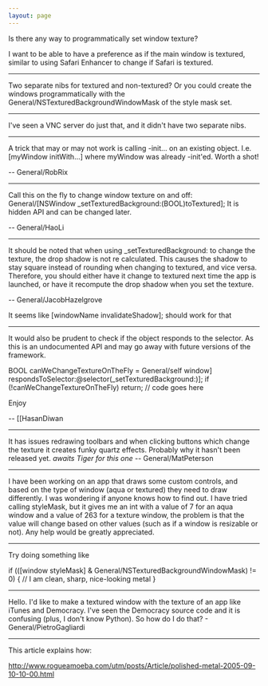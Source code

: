 ```yaml
---
layout: page
---
```




Is there any way to programmatically set window texture?

I want to be able to have a preference as if the main window is textured, similar to using Safari Enhancer to change if Safari is textured.

----

Two separate nibs for textured and non-textured? Or you could create the windows programmatically with the General/NSTexturedBackgroundWindowMask of the style mask set.

----

I've seen a VNC server do just that, and it didn't have two separate nibs.

----

A trick that may or may not work is calling -init... on an existing object. I.e.     [myWindow initWith...] where myWindow was already -init'ed. Worth a shot!

-- General/RobRix

----

Call this on the fly to change window texture on and off: General/[NSWindow _setTexturedBackground:(BOOL)toTextured]; It is hidden API and can be changed later.

-- General/HaoLi

----

It should be noted that when using _setTexturedBackground: to change the texture, the drop shadow is not re calculated. This causes the shadow to stay square instead of rounding when changing to textured, and vice versa. Therefore, you should either have it change to textured next time the app is launched, or have it recompute the drop shadow when you set the texture.

-- General/JacobHazelgrove

It seems like [windowName invalidateShadow]; should work for that

----

It would also be prudent to check if the object responds to the selector. As this is an undocumented API and may go away with future versions of the framework.

BOOL canWeChangeTextureOnTheFly = General/self window] respondsToSelector:@selector(_setTexturedBackground:)];
if (!canWeChangeTextureOnTheFly) return;
// code goes here

Enjoy

-- [[HasanDiwan

----

It has issues redrawing toolbars and when clicking buttons which change the texture it creates funky quartz effects. Probably why it hasn't been released yet. *awaits Tiger for this one* -- General/MatPeterson

----

I have been working on an app that draws some custom controls, and based on the type of window (aqua or textured) they need to draw differently. I was wondering if anyone knows how to find out. I have tried calling styleMask, but it gives me an int with a value of 7 for an aqua window and a value of 263 for a texture window, the problem is that the value will change based on other values (such as if a window is resizable or not). Any help would be greatly appreciated. 

----

Try doing something like
    
if (([window styleMask] & General/NSTexturedBackgroundWindowMask) != 0) {
    // I am clean, sharp, nice-looking metal
}


----
Hello. I'd like to make a textured window with the texture of an app like iTunes and Democracy. I've seen the Democracy source code and it is confusing (plus, I don't know Python). So how do I do that? - General/PietroGagliardi

----
This article explains how:

http://www.rogueamoeba.com/utm/posts/Article/polished-metal-2005-09-10-10-00.html